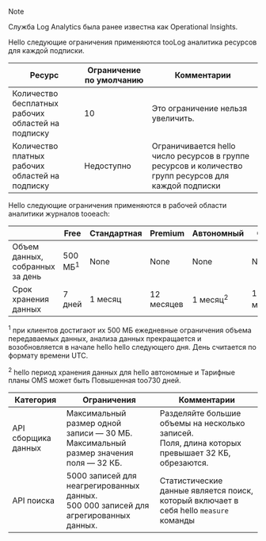 
>[!NOTE]
>Служба Log Analytics была ранее известна как Operational Insights.
>
>

Hello следующие ограничения применяются tooLog аналитика ресурсов для каждой подписки.

| Ресурс | Ограничение по умолчанию | Комментарии
| --- | --- | --- |
| Количество бесплатных рабочих областей на подписку | 10 | Это ограничение нельзя увеличить. |
| Количество платных рабочих областей на подписку | Недоступно | Ограничивается hello число ресурсов в группе ресурсов и количество групп ресурсов для каждой подписки | 


Hello следующие ограничения применяются в рабочей области аналитики журналов tooeach:

|  | Free | Стандартная | Premium | Автономный | OMS |
| --- | --- | --- | --- | --- | --- |
| Объем данных, собранных за день |500 МБ<sup>1</sup> |None |None | None | None
| Срок хранения данных |7 дней |1 месяц |12 месяцев | 1 месяц<sup>2</sup> | 1 месяц<sup>2</sup>|

<sup>1</sup> при клиентов достигают их 500 МБ ежедневные ограничения объема передаваемых данных, анализа данных прекращается и возобновляется в начале hello hello следующего дня. День считается по формату времени UTC.

<sup>2</sup> hello период хранения данных для hello автономные и Тарифные планы OMS может быть Повышенная too730 дней.

| Категория | Ограничения | Комментарии
| --- | --- | --- |
| API сборщика данных | Максимальный размер одной записи — 30 МБ.<br>Максимальный размер значения поля — 32 КБ. | Разделяйте большие объемы на несколько записей.<br>Поля, длина которых превышает 32 КБ, обрезаются. |
| API поиска | 5000 записей для неагрегированных данных.<br>500 000 записей для агрегированных данных. | Статистические данные является поиск, который включает в себя hello `measure` команды
 
